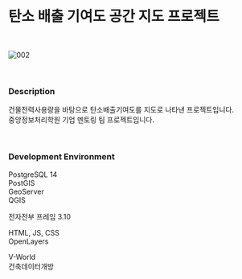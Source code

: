 # 탄소 배출 기여도 공간 지도 프로젝트

<br>

![002](https://github.com/mojitusa/carbonmaphb/assets/157563648/744eadf4-0bc3-4eaf-95c3-4efe26c60d14)

<br>

### Description

건물전력사용량을 바탕으로 탄소배출기여도를 지도로 나타낸 프로젝트입니다.  
중앙정보처리학원 기업 멘토링 팀 프로젝트입니다.

<br>

### Development Environment

PostgreSQL 14  
PostGIS  
GeoServer  
QGIS  
  
전자전부 프레임 3.10  
  
HTML, JS, CSS  
OpenLayers  
  
V-World  
건축데이터개방  
